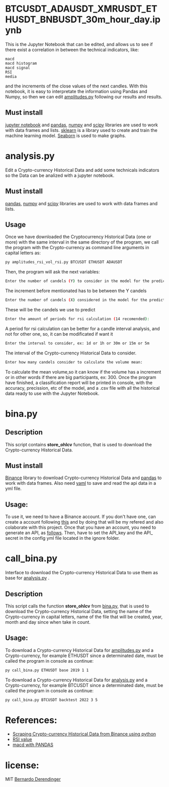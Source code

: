 
# BTCUSDT_ADAUSDT_XMRUSDT_ETHUSDT_BNBUSDT_30m_hour_day.ipynb
This is the Jupyter Notebook that can be edited, and allows us to see if there exist a correlation in between the technical indicators, like:

    macd
    macd histogram
    macd signal
    RSI
    media
    
and the increments of the close values of the next candles. With this notebook, it is easy to interpretate the information using Pandas and Numpy, so then we can edit [amplitudes.py](https://github.com/elbernaderen/machine-learning-signal-finder#amplitudespy) following our results and results.
## Must install
[jupyter notebook](https://jupyter.org/install) and [pandas](https://pandas.pydata.org/), [numpy](https://numpy.org/install/) and [scipy](https://scipy.org/install/) libraries are used to work with data frames and lists. [sklearn](https://scikit-learn.org/stable/install.html) is a library used to create and train the machine learning model. [Seaborn](https://seaborn.pydata.org/) is used to make graphs.

# analysis.py
Edit a Crypto-currency Historical Data and add some technicals indicators so the Data can be analized with a jupyter notebook.

## Must install
[pandas](https://pandas.pydata.org/), [numpy](https://numpy.org/install/) and [scipy](https://scipy.org/install/) libraries are used to work with data frames and lists. 




## Usage
Once we have downloaded the Cryptocurrency Historical Data (one or more) with the same interval in the same directory of the program, we call the program with the Crypto-currency  as command line arguments in capital letters as:

```bash
py amplitudes_rsi_vol_rsi.py BTCUSDT ETHUSDT ADAUSDT
```
Then, the program will ask the next variables:

```bash
Enter the number of candels (Y) to consider in the model for the prediction:
```
The increment before mentionated has to be between the Y candels
```bash
Enter the number of candels (X) considered in the model for the prediction:
```
These will be the candels we use to predict
```bash
Enter the amount of periods for rsi calculation (14 recomended):
```
A period for rsi calculation can be better for a candle interval analysis, and not for other one, so, it can be modificated if want it
```bash
Enter the interval to consider, ex: 1d or 1h or 30m or 15m or 5m 
```
The interval of the Crypto-currency Historical Data to consider.
```bash
Enter how many candels consider to calculate the volume mean:
```
To calculate the mean volume,so it can know if the volume has a increment or in other words if there are big participants, ex: 300.
Once the program have finished, a classification report will be printed in console, with the accuracy, precission, etc of the model, and a .csv file with all the historical data ready to use with the Jupyter Notebook.




# bina.py
## Description
This script contains **store_ohlcv** function, that is used to download the Crypto-currency Historical Data.
## Must install
[Binance](https://resilient-quant-trader.medium.com/scraping-crypto-currency-historical-data-from-binance-using-python-9c0e77c04df7) library to download Crypto-currency Historical Data and [pandas](https://pandas.pydata.org/) to work with data frames. 
Also need [yaml](https://pypi.org/project/PyYAML/) to save and read the api data in a yml file.
## Usage:
To use it, we need to have a Binance account. If you don't have one, can create a account following [this](https://www.binance.com/es/activity/referral-entry?fromActivityPage=true&ref=LIMIT_MYXYAGGF) and by doing that will be my refered and also colaborate with this project. Once that you have an account, you need to generate an API, as [follows](https://resilient-quant-trader.medium.com/scraping-crypto-currency-historical-data-from-binance-using-python-9c0e77c04df7). Then, have to set the API_key and the API_ secret in the config yml file located in the ignore folder.

# call_bina.py
Interface to download the Crypto-currency Historical Data to use them as base for [analysis.py](https://github.com/elbernaderen/jupyter_analysis/blob/main/README.md#analysispy) .
## Description
This script calls the function **store_ohlcv** from [bina.py](https://github.com/elbernaderen/machine-learning-signal-finder#binapy), that is used to download the Crypto-currency Historical Data, setting the name of the Crypto-currency in capital letters, name of the file that will be created, year, month and day since when take in count.
## Usage:
To download a Crypto-currency Historical Data for [amplitudes.py](https://github.com/elbernaderen/machine-learning-signal-finder#amplitudespy) and a Crypto-currency, for example ETHUSDT since a determinated date, must be called the program in console as continue:

```bash
py call_bina.py ETHUSDT base 2019 1 1
```
To download a Crypto-currency Historical Data for [analysis.py](https://github.com/elbernaderen/jupyter_analysis/blob/main/README.md#analysispy) and a Crypto-currency, for example  BTCUSDT since a determinated date, must be called the program in console as continue:
```bash
py call_bina.py BTCUSDT backtest 2022 3 5
```
# References:
* [Scraping Crypto-currency Historical Data from Binance using python](https://resilient-quant-trader.medium.com/scraping-crypto-currency-historical-data-from-binance-using-python-9c0e77c04df7)
* [RSI value](https://programmerclick.com/article/34731200625/) 
* [macd with PANDAS](https://www.alpharithms.com/calculate-macd-python-272222/)
# license:
MIT [Bernardo Derendinger](https://github.com/elbernaderen)
